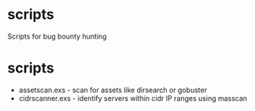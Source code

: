 # scripts

Scripts for bug bounty hunting

# scripts

* assetscan.exs - scan for assets like dirsearch or gobuster
* cidrscanner.exs - identify servers within cidr IP ranges using masscan
